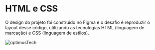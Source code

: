 # HTML e CSS

O design do projeto foi construído no Figma e o desafio é reproduzir o layout desse código, utilizando as tecnologias HTML (linguagem de marcação) e CSS (linguagem de estilos).


![optimusTech](https://user-images.githubusercontent.com/82118386/172009502-274e56d2-3105-4cf1-862e-0e9588f2427a.png)
